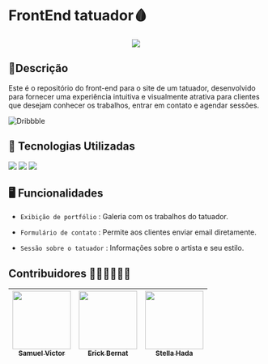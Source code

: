 # FrontEnd tatuador🩸
<p align='center'>
    <img src="https://img.shields.io/badge/STATUS-FINALIZADO-blue">
</p>


<h2>📝Descrição</h2>
Este é o repositório do front-end para o site de um tatuador, desenvolvido para fornecer uma experiência intuitiva e visualmente atrativa para clientes que desejam conhecer os trabalhos, entrar em contato e agendar sessões.

![Dribbble](https://github.com/user-attachments/assets/20b2cac2-a2b0-4a64-b9ec-30bc7d2f6816)

## 🎨 Tecnologias Utilizadas
<p align="left">
  <img src="https://img.shields.io/badge/HTML-white?style=for-the-badge&logo=html5&logoColor=white&color=blue">
  <img src="https://img.shields.io/badge/SCSS-white?style=for-the-badge&logo=sass&logoColor=blue">
  <img src="https://img.shields.io/badge/REACT-white?style=for-the-badge&logo=react&logoColor=white&color=black">
</p>

## 🖥️ Funcionalidades
- `Exibição de portfólio` : Galeria com os trabalhos do tatuador.

- `Formulário de contato` : Permite aos clientes enviar email diretamente.

- `Sessão sobre o tatuador` : Informações sobre o artista e seu estilo.


## Contribuidores 🧑‍💻👩‍💻🧑‍💻
| [<img src="https://avatars.githubusercontent.com/u/95144250?s=400&u=149cf20f52f4c096721d16967b22655f18e5c7f5&v=4" width=115><br><sub>Samuel Victor</sub>](https://github.com/Samuel-045) | [<img src="https://avatars.githubusercontent.com/u/138524660?v=4" width=115><br><sub>Erick Bernat</sub>](https://github.com/ErickBernat) | [<img src="https://avatars.githubusercontent.com/u/91349698?v=4" width=115><br><sub>Stella Hada</sub>](https://github.com/stellahada) | 
| :---: | :---: | :---: |
